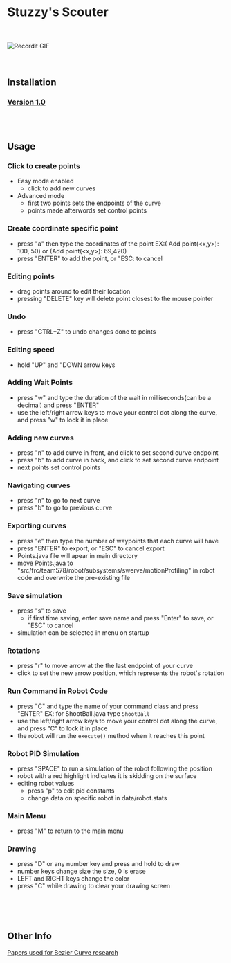 # Stuzzy's Scouter
<br /><br />
![Recordit GIF](http://g.recordit.co/PGHzP9pbLD.gif)
<br /><br /><br />

## Installation
### [Version 1.0](https://github.com/Gregeg/Bezier-Curves-Processing/releases/tag/v1.0)
<br /><br />

## Usage
### Click to create points
 - Easy mode enabled
   - click to add new curves
 - Advanced mode
   - first two points sets the endpoints of the curve
   - points made afterwords set control points

### Create coordinate specific point
 - press "a" then type the coordinates of the point EX:( Add point(<x,y>): 100, 50) or (Add point(<x,y>): 69,420)
 - press "ENTER" to add the point, or "ESC: to cancel

### Editing points
 - drag points around to edit their location
 - pressing "DELETE" key will delete point closest to the mouse pointer

### Undo
 - press "CTRL+Z" to undo changes done to points

### Editing speed
 - hold "UP" and "DOWN arrow keys

### Adding Wait Points
 - press "w" and type the duration of the wait in milliseconds(can be a decimal) and press "ENTER"
 - use the left/right arrow keys to move your control dot along the curve, and press "w" to lock it in place

### Adding new curves
 - press "n" to add curve in front, and click to set second curve endpoint
 - press "b" to add curve in back,  and click to set second curve endpoint
 - next points set control points
	
### Navigating curves
 - press "n" to go to next curve
 - press "b" to go to previous curve
	
### Exporting curves
 - press "e" then type the number of waypoints that each curve will have
 - press "ENTER" to export, or "ESC" to cancel export
 - Points.java file will apear in main directory
 - move Points.java to "src/frc/team578/robot/subsystems/swerve/motionProfiling" in robot code and overwrite the pre-existing file

### Save simulation
 - press "s" to save
   - if first time saving, enter save name and press "Enter" to save, or "ESC" to cancel
 - simulation can be selected in menu on startup

### Rotations
 - press "r" to move arrow at the the last endpoint of your curve
 - click to set the new arrow position, which represents the robot's rotation
 
### Run Command in Robot Code
 - press "C" and type the name of your command class and press "ENTER" EX: for ShootBall.java type `ShootBall`
 - use the left/right arrow keys to move your control dot along the curve, and press "C" to lock it in place
 - the robot will run the `execute()` method when it reaches this point

### Robot PID Simulation
 - press "SPACE" to run a simulation of the robot following the position
 - robot with a red highlight indicates it is skidding on the surface
 - editing robot values
   - press "p" to edit pid constants
   - change data on specific robot in data/robot.stats

### Main Menu
 - press "M" to return to the main menu

### Drawing
 - press "D" or any number key and press and hold to draw
 - number keys change size the size, 0 is erase
 - LEFT and RIGHT keys change the color
 - press "C" while drawing to clear your drawing screen
 
<br /><br /><br />
## Other Info
[Papers used for Bezier Curve research](https://www.cs.cornell.edu/courses/cs4620/2017sp/slides/16spline-curves.pdf)
